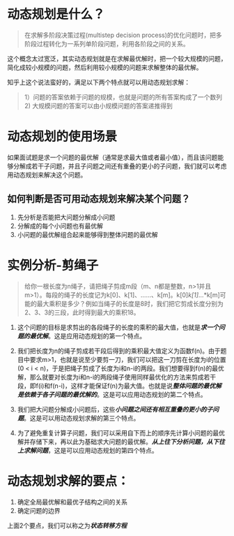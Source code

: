 # 动态规划是什么？

> 在求解多阶段决策过程(multistep decision process)的优化问题时，把多阶段过程转化为一系列单阶段问题，利用各阶段之间的关系。

这个概念太过宽泛，其实动态规划就是在求解最优解时，把一个较大规模的问题，简化成较小规模的问题，然后利用较小规模的问题来求解整体的最优解。

知乎上这个说法蛮好的，满足以下两个特点就可以用动态规划求解：
> 1）问题的答案依赖于问题的规模​，也就是问题的所有答案构成了一个数列   
> 2) 大规模问题的答案可以由小规模问题的答案递推得到

# 动态规划的使用场景

如果面试题是求一个问题的最优解（通常是求最大值或者最小值），而且该问题能够分解成若干子问题，并且子问题之间还有重叠的更小的子问题，我们就可以考虑用动态规划来解决这个问题。

## 如何判断是否可用动态规划来解决某个问题？

1. 先分析是否能把大问题分解成小问题
2. 分解成的每个小问题也有最优解
3. 小问题的最优解组合起来能够得到整体问题的最优解

# 实例分析-剪绳子

> 给你一根长度为n绳子，请把绳子剪成m段（m、n都是整数，n>1并且m>1）。每段的绳子的长度记为k[0]、k[1]、……、k[m]。k[0]*k[1]*…*k[m]可能的最大乘积是多少？例如当绳子的长度是8时，我们把它剪成长度分别为2、3、3的三段，此时得到最大的乘积18。

1. 这个问题的目标是求剪出的各段绳子的长度的乘积的最大值，也就是***求一个问题的最优解***。这是应用动态规划的第一个特点。

2. 我们把长度为n的绳子剪成若干段后得到的乘积最大值定义为函数f(n)。由于题目中要求m>1，也就是说至少要剪一刀，我们可以把这一刀剪在长度为i的位置(0 < i < n)，于是把绳子剪成了长度为i和n-i的两段。我们想要得到f(n)的最优解，那么就要对长度为i和n-i的两段绳子使用同样最优化的方法来剪成若干段，即f(i)和f(n-i)，这样才能保证f(n)为最大值。也就是说***整体问题的最优解是依赖于各子问题的最优解的***。这是可以应用动态规划的第二个特点。

3. 我们把大问题分解成小问题后，这些***小问题之间还有相互重叠的更小的子问题***。这是可以用动态规划求解的第三个特点。

4. 为了避免重复计算子问题，我们可以采用自下而上的顺序先计算小问题的最优解并存储下来，再以此为基础求大问题的最优解。***从上往下分析问题，从下往上求解问题***，这是可以应用动态规划的第四个特点。

# 动态规划求解的要点：

1. 确定全局最优解和最优子结构之间的关系
2. 确定问题的边界

上面2个要点，我们可以称之为***状态转移方程***